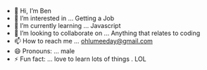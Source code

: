 - 👋 Hi, I’m Ben
- 👀 I’m interested in ... Getting a Job
- 🌱 I’m currently learning ... Javascript 
- 💞️ I’m looking to collaborate on ... Anything that relates to coding
- 📫 How to reach me ... ohlumeeday@gmail.com
- 😄 Pronouns: ... male
- ⚡ Fun fact: ... love to learn lots of things . LOL

<!---
loomiedave/loomiedave is a ✨ special ✨ repository because its `README.md` (this file) appears on your GitHub profile.
You can click the Preview link to take a look at your changes.
--->
